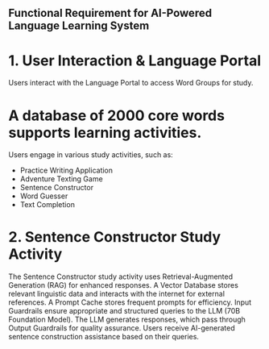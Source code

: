 ## Functional Requirement for AI-Powered Language Learning System
# 1. User Interaction & Language Portal
Users interact with the Language Portal to access Word Groups for study.
# A database of 2000 core words supports learning activities.
Users engage in various study activities, such as:

- Practice Writing Application
- Adventure Texting Game
- Sentence Constructor
- Word Guesser
- Text Completion
# 2. Sentence Constructor Study Activity
The Sentence Constructor study activity uses Retrieval-Augmented Generation (RAG) for enhanced responses.
A Vector Database stores relevant linguistic data and interacts with the internet for external references.
A Prompt Cache stores frequent prompts for efficiency.
Input Guardrails ensure appropriate and structured queries to the LLM (70B Foundation Model).
The LLM generates responses, which pass through Output Guardrails for quality assurance.
Users receive AI-generated sentence construction assistance based on their queries.
